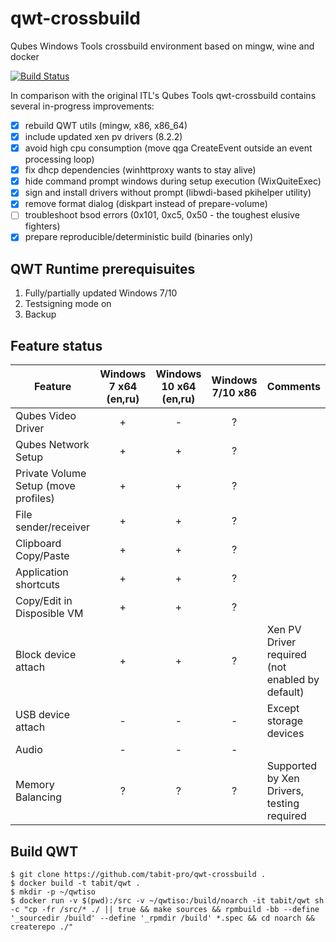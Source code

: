 # qwt-crossbuild
Qubes Windows Tools crossbuild environment based on mingw, wine and docker

[![Build Status](https://travis-ci.org/tabit-pro/qwt-crossbuild.svg?branch=master)](https://travis-ci.org/tabit-pro/qwt-crossbuild)

In comparison with the original ITL's Qubes Tools qwt-crossbuild contains several in-progress improvements:

- [x] rebuild QWT utils (mingw, x86, x86\_64)
- [x] include updated xen pv drivers (8.2.2)
- [x] avoid high cpu consumption (move qga CreateEvent outside an event processing loop)
- [x] fix dhcp dependencies (winhttproxy wants to stay alive)
- [x] hide command prompt windows during setup execution (WixQuiteExec)
- [x] sign and install drivers without prompt (libwdi-based pkihelper utility)
- [x] remove format dialog (diskpart instead of prepare-volume)
- [ ] troubleshoot bsod errors (0x101, 0xc5, 0x50 - the toughest elusive fighters)
- [x] prepare reproducible/deterministic build (binaries only)

## QWT Runtime prerequisuites

1. Fully/partially updated Windows 7/10
1. Testsigning mode on
1. Backup

## Feature status
| Feature | Windows 7 x64 (en,ru)| Windows 10 x64 (en,ru) | Windows 7/10 x86 |  Comments |
| --- | :---: | :---: | :---: |  --- |
| Qubes Video Driver | + | - | ? |  |
| Qubes Network Setup | + | + | ? | |
| Private Volume Setup (move profiles)  | + | + | ? | |
| File sender/receiver | + | + | ? | |
| Clipboard Copy/Paste | + | + | ? | |
| Application shortcuts | + | + | ? | |
| Copy/Edit in Disposible VM | + | + | ? | |
| Block device attach | + | + | ? | Xen PV Driver required (not enabled by default) |
| USB device attach | - | - | - | Except storage devices |
| Audio | - | - | - | |
| Memory Balancing | ? | ? | ? | Supported by Xen Drivers, testing required |

## Build QWT

```shell_session
$ git clone https://github.com/tabit-pro/qwt-crossbuild .
$ docker build -t tabit/qwt .
$ mkdir -p ~/qwtiso
$ docker run -v $(pwd):/src -v ~/qwtiso:/build/noarch -it tabit/qwt sh -c "cp -fr /src/* ./ || true && make sources && rpmbuild -bb --define '_sourcedir /build' --define '_rpmdir /build' *.spec && cd noarch && createrepo ./"
```

